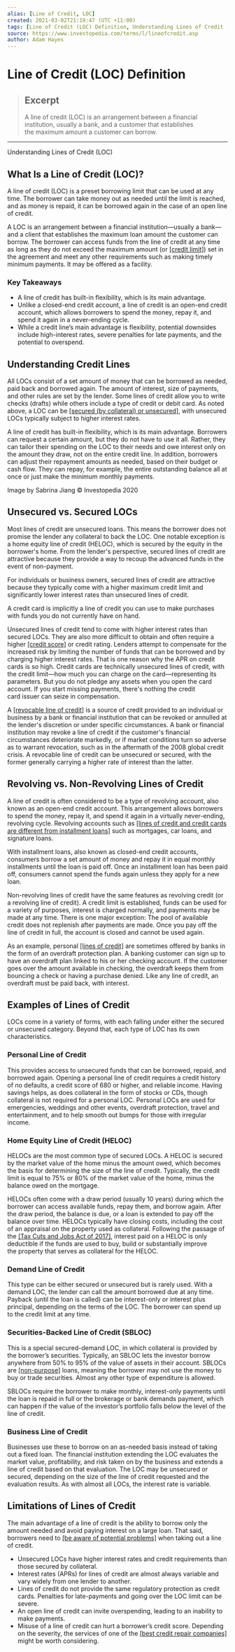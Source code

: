 ```yaml
---
alias: [Line of Credit, LOC]
created: 2021-03-02T21:19:47 (UTC +11:00)
tags: [Line of Credit (LOC) Definition, Understanding Lines of Credit (LOC)]
source: https://www.investopedia.com/terms/l/lineofcredit.asp
author: Adam Hayes
---
```


# Line of Credit (LOC) Definition

> ## Excerpt
> A line of credit (LOC) is an arrangement between a financial institution, usually a bank, and a customer that establishes the maximum amount a customer can borrow.

---

Understanding Lines of Credit (LOC)
## What Is a Line of Credit (LOC)?

A line of credit (LOC) is a preset borrowing limit that can be used at any time. The borrower can take money out as needed until the limit is reached, and as money is repaid, it can be borrowed again in the case of an open line of credit.

A LOC is an arrangement between a financial institution—usually a bank—and a client that establishes the maximum loan amount the customer can borrow. The borrower can access funds from the line of credit at any time as long as they do not exceed the maximum amount (or [[credit limit]](https://www.investopedia.com/terms/c/credit_limit.asp)) set in the agreement and meet any other requirements such as making timely minimum payments. It may be offered as a facility.

### Key Takeaways

-   A line of credit has built-in flexibility, which is its main advantage.
-   Unlike a closed-end credit account, a line of credit is an open-end credit account, which allows borrowers to spend the money, repay it, and spend it again in a never-ending cycle.
-   While a credit line’s main advantage is flexibility, potential downsides include high-interest rates, severe penalties for late payments, and the potential to overspend.

## Understanding Credit Lines

All LOCs consist of a set amount of money that can be borrowed as needed, paid back and borrowed again. The amount of interest, size of payments, and other rules are set by the lender. Some lines of credit allow you to write checks (drafts) while others include a type of credit or debit card. As noted above, a LOC can be [[secured (by collateral) or unsecured]](https://www.investopedia.com/ask/answers/110614/whats-difference-between-secured-line-credit-and-unsecured-line-credit.asp), with unsecured LOCs typically subject to higher interest rates.

A line of credit has built-in flexibility, which is its main advantage. Borrowers can request a certain amount, but they do not have to use it all. Rather, they can tailor their spending on the LOC to their needs and owe interest only on the amount they draw, not on the entire credit line. In addition, borrowers can adjust their repayment amounts as needed, based on their budget or cash flow. They can repay, for example, the entire outstanding balance all at once or just make the minimum monthly payments.

Image by Sabrina Jiang © Investopedia 2020

## Unsecured vs. Secured LOCs

Most lines of credit are unsecured loans. This means the borrower does not promise the lender any collateral to back the LOC. One notable exception is a home equity line of credit (HELOC), which is secured by the equity in the borrower's home. From the lender's perspective, secured lines of credit are attractive because they provide a way to recoup the advanced funds in the event of non-payment.

For individuals or business owners, secured lines of credit are attractive because they typically come with a higher maximum credit limit and significantly lower interest rates than unsecured lines of credit.

A credit card is implicitly a line of credit you can use to make purchases with funds you do not currently have on hand.

Unsecured lines of credit tend to come with higher interest rates than secured LOCs. They are also more difficult to obtain and often require a higher [[credit score]](https://www.investopedia.com/terms/c/credit_score.asp) or credit rating. Lenders attempt to compensate for the increased risk by limiting the number of funds that can be borrowed and by charging higher interest rates. That is one reason why the APR on credit cards is so high. Credit cards are technically unsecured lines of credit, with the credit limit—how much you can charge on the card—representing its parameters. But you do not pledge any assets when you open the card account. If you start missing payments, there's nothing the credit card issuer can seize in compensation.

A [[revocable line of credit]](https://www.investopedia.com/terms/i/iloc.asp) is a source of credit provided to an individual or business by a bank or financial institution that can be revoked or annulled at the lender's discretion or under specific circumstances. A bank or financial institution may revoke a line of credit if the customer's financial circumstances deteriorate markedly, or if market conditions turn so adverse as to warrant revocation, such as in the aftermath of the 2008 global credit crisis. A revocable line of credit can be unsecured or secured, with the former generally carrying a higher rate of interest than the latter.

## Revolving vs. Non-Revolving Lines of Credit

A line of credit is often considered to be a type of revolving account, also known as an open-end credit account. This arrangement allows borrowers to spend the money, repay it, and spend it again in a virtually never-ending, revolving cycle. Revolving accounts such as [[lines of credit and credit cards are different from installment loans]](https://www.investopedia.com/ask/answers/110614/what-difference-between-loan-and-line-credit.asp) such as mortgages, car loans, and signature loans.

With installment loans, also known as closed-end credit accounts, consumers borrow a set amount of money and repay it in equal monthly installments until the loan is paid off. Once an installment loan has been paid off, consumers cannot spend the funds again unless they apply for a new loan.

Non-revolving lines of credit have the same features as revolving credit (or a revolving line of credit). A credit limit is established, funds can be used for a variety of purposes, interest is charged normally, and payments may be made at any time. There is one major exception: The pool of available credit does not replenish after payments are made. Once you pay off the line of credit in full, the account is closed and cannot be used again.

As an example, personal [[lines of credit]](https://www.investopedia.com/ask/answers/062915/what-difference-between-closed-end-credit-and-line-credit.asp) are sometimes offered by banks in the form of an overdraft protection plan. A banking customer can sign up to have an overdraft plan linked to his or her checking account. If the customer goes over the amount available in checking, the overdraft keeps them from bouncing a check or having a purchase denied. Like any line of credit, an overdraft must be paid back, with interest.

## Examples of Lines of Credit

LOCs come in a variety of forms, with each falling under either the secured or unsecured category. Beyond that, each type of LOC has its own characteristics.

### Personal Line of Credit

This provides access to unsecured funds that can be borrowed, repaid, and borrowed again. Opening a personal line of credit requires a credit history of no defaults, a credit score of 680 or higher, and reliable income. Having savings helps, as does collateral in the form of stocks or CDs, though collateral is not required for a personal LOC. Personal LOCs are used for emergencies, weddings and other events, overdraft protection, travel and entertainment, and to help smooth out bumps for those with irregular income.

### Home Equity Line of Credit (HELOC)

HELOCs are the most common type of secured LOCs. A HELOC is secured by the market value of the home minus the amount owed, which becomes the basis for determining the size of the line of credit. Typically, the credit limit is equal to 75% or 80% of the market value of the home, minus the balance owed on the mortgage.

HELOCs often come with a draw period (usually 10 years) during which the borrower can access available funds, repay them, and borrow again. After the draw period, the balance is due, or a loan is extended to pay off the balance over time. HELOCs typically have closing costs, including the cost of an appraisal on the property used as collateral. Following the passage of the [[Tax Cuts and Jobs Act of 2017]](https://www.investopedia.com/taxes/trumps-tax-reform-plan-explained/), interest paid on a HELOC is only deductible if the funds are used to buy, build or substantially improve the property that serves as collateral for the HELOC.

### Demand Line of Credit

This type can be either secured or unsecured but is rarely used. With a demand LOC, the lender can call the amount borrowed due at any time. Payback (until the loan is called) can be interest-only or interest plus principal, depending on the terms of the LOC. The borrower can spend up to the credit limit at any time.

### Securities-Backed Line of Credit (SBLOC)

This is a special secured-demand LOC, in which collateral is provided by the borrower’s securities. Typically, an SBLOC lets the investor borrow anywhere from 50% to 95% of the value of assets in their account. SBLOCs are [[non-purpose]](https://www.investopedia.com/terms/n/non-purpose-loan.asp) loans, meaning the borrower may not use the money to buy or trade securities. Almost any other type of expenditure is allowed.

SBLOCs require the borrower to make monthly, interest-only payments until the loan is repaid in full or the brokerage or bank demands payment, which can happen if the value of the investor’s portfolio falls below the level of the line of credit.

### Business Line of Credit

Businesses use these to borrow on an as-needed basis instead of taking out a fixed loan. The financial institution extending the LOC evaluates the market value, profitability, and risk taken on by the business and extends a line of credit based on that evaluation. The LOC may be unsecured or secured, depending on the size of the line of credit requested and the evaluation results. As with almost all LOCs, the interest rate is variable.

## Limitations of Lines of Credit

The main advantage of a line of credit is the ability to borrow only the amount needed and avoid paying interest on a large loan. That said, borrowers need to [[be aware of potential problems]](https://www.investopedia.com/articles/mortgages-real-estate/11/helocs-can-hurt-you.asp) when taking out a line of credit.

-   Unsecured LOCs have higher interest rates and credit requirements than those secured by collateral.
-   Interest rates (APRs) for lines of credit are almost always variable and vary widely from one lender to another.
-   Lines of credit do not provide the same regulatory protection as credit cards. Penalties for late-payments and going over the LOC limit can be severe.
-   An open line of credit can invite overspending, leading to an inability to make payments.
-   Misuse of a line of credit can hurt a borrower’s credit score. Depending on the severity, the services of one of the [[best credit repair companies]](https://www.investopedia.com/best-credit-repair-companies-4843898) might be worth considering.
